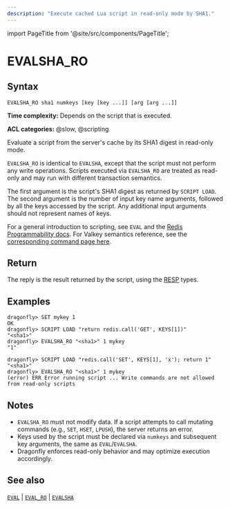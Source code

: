 ```yaml
---
description: "Execute cached Lua script in read-only mode by SHA1."
---
```


import PageTitle from '@site/src/components/PageTitle';

# EVALSHA_RO

<PageTitle title="Redis EVALSHA_RO Command (Documentation) | Dragonfly" />

## Syntax

    EVALSHA_RO sha1 numkeys [key [key ...]] [arg [arg ...]]

**Time complexity:** Depends on the script that is executed.

**ACL categories:** @slow, @scripting

Evaluate a script from the server's cache by its SHA1 digest in read-only mode.

`EVALSHA_RO` is identical to `EVALSHA`, except that the script must not perform any write operations. Scripts executed via `EVALSHA_RO` are treated as read-only and may run with different transaction semantics.

The first argument is the script's SHA1 digest as returned by `SCRIPT LOAD`. The second argument is the number of input key name arguments, followed by all the keys accessed by the script. Any additional input arguments should not represent names of keys.

For a general introduction to scripting, see `EVAL` and the [Redis Programmability docs](https://redis.io/docs/latest/develop/interact/programmability/).
For Valkey semantics reference, see the [corresponding command page here](https://valkey.io/commands/evalsha_ro/).

## Return

The reply is the result returned by the script, using the [RESP](https://redis.io/docs/latest/develop/reference/protocol-spec/) types.

## Examples

```shell
dragonfly> SET mykey 1
OK
dragonfly> SCRIPT LOAD "return redis.call('GET', KEYS[1])"
"<sha1>"
dragonfly> EVALSHA_RO "<sha1>" 1 mykey
"1"
```

```shell
dragonfly> SCRIPT LOAD "redis.call('SET', KEYS[1], 'x'); return 1"
"<sha1>"
dragonfly> EVALSHA_RO "<sha1>" 1 mykey
(error) ERR Error running script ... Write commands are not allowed from read-only scripts
```

## Notes

- `EVALSHA_RO` must not modify data. If a script attempts to call mutating commands (e.g., `SET`, `HSET`, `LPUSH`), the server returns an error.
- Keys used by the script must be declared via `numkeys` and subsequent key arguments, the same as `EVAL`/`EVALSHA`.
- Dragonfly enforces read-only behavior and may optimize execution accordingly.

## See also

[`EVAL`](./eval.md) | [`EVAL_RO`](./eval-ro.md) | [`EVALSHA`](./evalsha.md)
